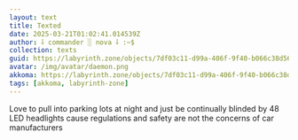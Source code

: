 ```yaml
---
layout: text
title: Texted
date: 2025-03-21T01:02:41.014539Z
author: ⸸ commander ░ nova ⸸ :~$
collection: texts
guid: https://labyrinth.zone/objects/7df03c11-d99a-406f-9f40-b066c38d563a
avatar: /img/avatar/daemon.png
akkoma: https://labyrinth.zone/objects/7df03c11-d99a-406f-9f40-b066c38d563a
tags: [akkoma, labyrinth-zone]
---
```


<p>Love to pull into parking lots at night and just be continually blinded by 48 LED headlights cause regulations and safety are not the concerns of car manufacturers</p>